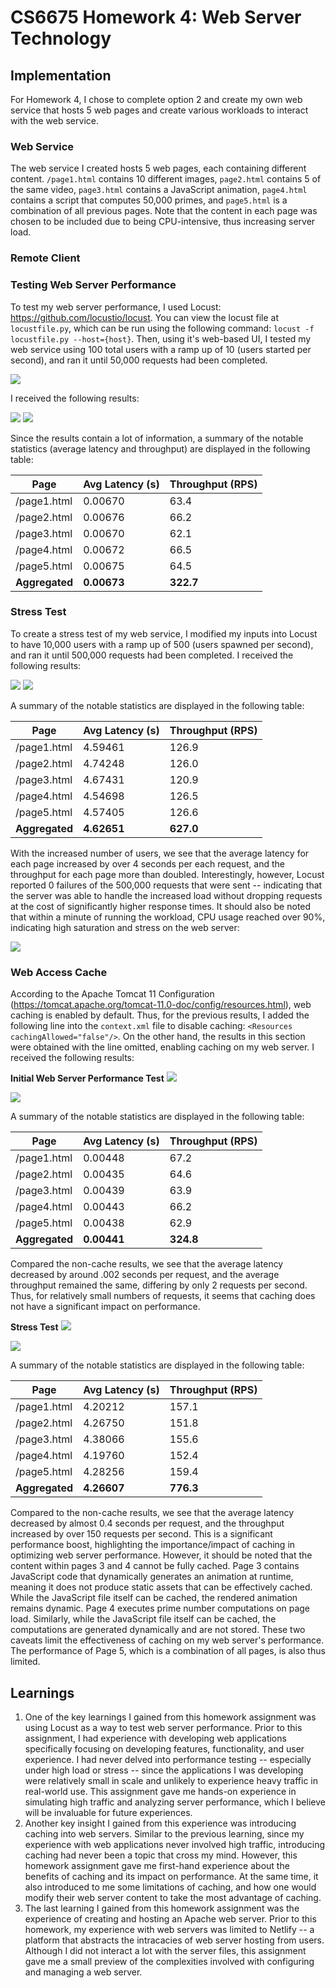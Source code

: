 # CS6675 Homework 4: Web Server Technology

## Implementation
For Homework 4, I chose to complete option 2 and create my own web service that hosts 5 web pages and create various workloads to interact with the web service. 

### Web Service
The web service I created hosts 5 web pages, each containing different content. `/page1.html` contains 10 different images, `page2.html` contains 5 of the same video, `page3.html` contains a JavaScript animation, `page4.html` contains a script that computes 50,000 primes, and `page5.html` is a combination of all previous pages. Note that the content in each page was chosen to be included due to being CPU-intensive, thus increasing server load.  

### Remote Client


### Testing Web Server Performance
To test my web server performance, I used Locust: https://github.com/locustio/locust. You can view the locust file at `locustfile.py`, which can be run using the following command: `locust -f locustfile.py --host={host}`. Then, using it's web-based UI, I tested my web service using 100 total users with a ramp up of 10 (users started per second), and ran it until 50,000 requests had been completed. 

<img src=./images/locust.png>

I received the following results:

<img src=./images/table.png>

<img src=./images/charts.png>

Since the results contain a lot of information, a summary of the notable statistics (average latency and throughput) are displayed in the following table:

| Page         | Avg Latency (s) | Throughput (RPS) |
|-------------|----------------|------------------|
| /page1.html | 0.00670        | 63.4             |
| /page2.html | 0.00676        | 66.2             |
| /page3.html | 0.00670        | 62.1             |
| /page4.html | 0.00672        | 66.5             |
| /page5.html | 0.00675        | 64.5             |
| **Aggregated** | **0.00673**  | **322.7**        |

### Stress Test
To create a stress test of my web service, I modified my inputs into Locust to have 10,000 users with a ramp up of 500 (users spawned per second), and ran it until 500,000 requests had been completed. I received the following results:

<img src=./images/stress_table.png>

<img src=./images/stress_charts.png>

A summary of the notable statistics are displayed in the following table:

| Page         | Avg Latency (s) | Throughput (RPS) |
|-------------|----------------|------------------|
| /page1.html | 4.59461        | 126.9            |
| /page2.html | 4.74248        | 126.0            |
| /page3.html | 4.67431        | 120.9            |
| /page4.html | 4.54698        | 126.5            |
| /page5.html | 4.57405        | 126.6            |
| **Aggregated** | **4.62651**  | **627.0**        |

With the increased number of users, we see that the average latency for each page increased by over 4 seconds per each request, and the throughput for each page more than doubled. Interestingly, however, Locust reported 0 failures of the 500,000 requests that were sent -- indicating that the server was able to handle the increased load without dropping requests at the cost of significantly higher response times. It should also be noted that within a minute of running the workload, CPU usage reached over 90%, indicating high saturation and stress on the web server:

<img src=./images/high_cpu.png>

### Web Access Cache
According to the Apache Tomcat 11 Configuration (https://tomcat.apache.org/tomcat-11.0-doc/config/resources.html), web caching is enabled by default. Thus, for the previous results, I added the following line into the `context.xml` file to disable caching: `<Resources cachingAllowed="false"/>`. On the other hand, the results in this section were obtained with the line omitted, enabling caching on my web server. I received the following results:

**Initial Web Server Performance Test**
<img src=./images/cache_table.png>

<img src=./images/cache_charts.png>

A summary of the notable statistics are displayed in the following table:

| Page          | Avg Latency (s) | Throughput (RPS) |
|--------------|----------------|-----------------|
| /page1.html  | 0.00448        | 67.2            |
| /page2.html  | 0.00435        | 64.6            |
| /page3.html  | 0.00439        | 63.9            |
| /page4.html  | 0.00443        | 66.2            |
| /page5.html  | 0.00438        | 62.9            |
| **Aggregated** | **0.00441**    | **324.8**        |

Compared the non-cache results, we see that the average latency decreased by around .002 seconds per request, and the average throughput remained the same, differing by only 2 requests per second. Thus, for relatively small numbers of requests, it seems that caching does not have a significant impact on performance.

**Stress Test**
<img src=./images/stress_cache_table.png>

<img src=./images/stress_cache_charts.png>

A summary of the notable statistics are displayed in the following table:

| Page          | Avg Latency (s) | Throughput (RPS) |
|--------------|----------------|-----------------|
| /page1.html  | 4.20212        | 157.1           |
| /page2.html  | 4.26750        | 151.8           |
| /page3.html  | 4.38066        | 155.6           |
| /page4.html  | 4.19760        | 152.4           |
| /page5.html  | 4.28256        | 159.4           |
| **Aggregated** | **4.26607**    | **776.3**       |

Compared to the non-cache results, we see that the average latency decreased by almost 0.4 seconds per request, and the throughput increased by over 150 requests per second. This is a significant performance boost, highlighting the importance/impact of caching in optimizing web server performance. However, it should be noted that the content within pages 3 and 4 cannot be fully cached. Page 3 contains JavaScript code that dynamically generates an animation at runtime, meaning it does not produce static assets that can be effectively cached. While the JavaScript file itself can be cached, the rendered animation remains dynamic. Page 4 executes prime number computations on page load. Similarly, while the JavaScript file itself can be cached, the computations are generated dynamically and are not stored. These two caveats limit the effectiveness of caching on my web server's performance. The performance of Page 5, which is a combination of all pages, is also thus limited. 

## Learnings
1. One of the key learnings I gained from this homework assignment was using Locust as a way to test web server performance. Prior to this assignment, I had experience with developing web applications specifically focusing on developing features, functionality, and user experience. I had never delved into performance testing -- especially under high load or stress -- since the applications I was developing were relatively small in scale and unlikely to experience heavy traffic in real-world use. This assignment gave me hands-on experience in simulating high traffic and analyzing server performance, which I believe will be invaluable for future experiences. 
2. Another key insight I gained from this experience was introducing caching into web servers. Similar to the previous learning, since my experience with web applications never involved high traffic, introducing caching had never been a topic that cross my mind. However, this homework assignment gave me first-hand experience about the benefits of caching and its impact on performance. At the same time, it also introduced to me some limitations of caching, and how one would modify their web server content to take the most advantage of caching. 
3. The last learning I gained from this homework assignment was the experience of creating and hosting an Apache web server. Prior to this homework, my experience with web servers was limited to Netlify -- a platform that abstracts the intracacies of web server hosting from users. Although I did not interact a lot with the server files, this assignment gave me a small preview of the complexities involved with configuring and managing a web server. 
